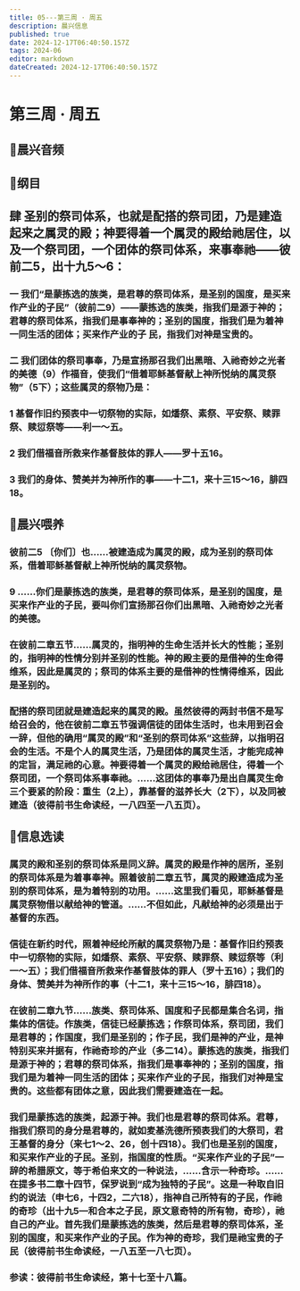 ```yaml
---
title: 05---第三周 · 周五
description: 晨兴信息
published: true
date: 2024-12-17T06:40:50.157Z
tags: 2024-06
editor: markdown
dateCreated: 2024-12-17T06:40:50.157Z
---
```


# 第三周 · 周五
## 🎵晨兴音频


## 📖纲目

## 肆    圣别的祭司体系，也就是配搭的祭司团，乃是建造起来之属灵的殿；神要得着一个属灵的殿给祂居住，以及一个祭司团，一个团体的祭司体系，来事奉祂——彼前二5，出十九5～6：

### 一    我们“是蒙拣选的族类，是君尊的祭司体系，是圣别的国度，是买来作产业的子民”（彼前二9）——蒙拣选的族类，指我们是源于神的；君尊的祭司体系，指我们是事奉神的；圣别的国度，指我们是为着神一同生活的团体；买来作产业的子 民，指我们对神是宝贵的。

### 二    我们团体的祭司事奉，乃是宣扬那召我们出黑暗、入祂奇妙之光者的美德（9）作福音，使我们“借着耶稣基督献上神所悦纳的属灵祭物”（5下）；这些属灵的祭物乃是：

### 1    基督作旧约预表中一切祭物的实际，如燔祭、素祭、平安祭、赎罪祭、赎愆祭等——利一～五。

### 2    我们借福音所救来作基督肢体的罪人——罗十五16。

### 3    我们的身体、赞美并为神所作的事——十二1，来十三15～16，腓四18。

## 📖晨兴喂养

### 彼前二5    〔你们〕也……被建造成为属灵的殿，成为圣别的祭司体系，借着耶稣基督献上神所悦纳的属灵祭物。

### 9    ……你们是蒙拣选的族类，是君尊的祭司体系，是圣别的国度，是买来作产业的子民，要叫你们宣扬那召你们出黑暗、入祂奇妙之光者的美德。

### 在彼前二章五节……属灵的，指明神的生命生活并长大的性能；圣别的，指明神的性情分别并圣别的性能。神的殿主要的是借神的生命得维系，因此是属灵的；祭司的体系主要的是借神的性情得维系，因此是圣别的。

### 配搭的祭司团就是建造起来的属灵的殿。虽然彼得的两封书信不是写给召会的，他在彼前二章五节强调信徒的团体生活时，也未用到召会一辞，但他的确用“属灵的殿”和“圣别的祭司体系”这些辞，以指明召会的生活。不是个人的属灵生活，乃是团体的属灵生活，才能完成神的定旨，满足祂的心意。神要得着一个属灵的殿给祂居住，得着一个祭司团，一个祭司体系事奉祂。……这团体的事奉乃是出自属灵生命三个要紧的阶段：重生（2上），靠基督的滋养长大（2下），以及同被建造（彼得前书生命读经，一八四至一八五页）。

## 📖信息选读

### 属灵的殿和圣别的祭司体系是同义辞。属灵的殿是作神的居所，圣别的祭司体系是为着事奉神。照着彼前二章五节，属灵的殿建造成为圣别的祭司体系，是为着特别的功用。……这里我们看见，耶稣基督是属灵祭物借以献给神的管道。……不但如此，凡献给神的必须是出于基督的东西。

### 信徒在新约时代，照着神经纶所献的属灵祭物乃是：基督作旧约预表中一切祭物的实际，如燔祭、素祭、平安祭、赎罪祭、赎愆祭等（利一～五）；我们借福音所救来作基督肢体的罪人（罗十五16）；我们的身体、赞美并为神所作的事（十二1，来十三15～16，腓四18）。

### 在彼前二章九节……族类、祭司体系、国度和子民都是集合名词，指集体的信徒。作族类，信徒已经蒙拣选；作祭司体系，祭司团，我们是君尊的；作国度，我们是圣别的；作子民，我们是神的产业，是神特别买来并据有，作祂奇珍的产业（多二14）。蒙拣选的族类，指我们是源于神的；君尊的祭司体系，指我们是事奉神的；圣别的国度，指我们是为着神一同生活的团体；买来作产业的子民，指我们对神是宝贵的。这些都有团体之意，因此我们需要建造在一起。

### 我们是蒙拣选的族类，起源于神。我们也是君尊的祭司体系。君尊，指我们祭司的身分是君尊的，就如麦基洗德所预表我们的大祭司，君王基督的身分（来七1～2、26，创十四18）。我们也是圣别的国度，和买来作产业的子民。圣别，指国度的性质。“买来作产业的子民”一辞的希腊原文，等于希伯来文的一种说法，……含示一种奇珍。……在提多书二章十四节，保罗说到“成为独特的子民”。这是一种取自旧约的说法（申七6，十四2，二六18），指神自己所特有的子民，作祂的奇珍（出十九5—和合本之子民，原文意奇特的所有物，奇珍），祂自己的产业。首先我们是蒙拣选的族类，然后是君尊的祭司体系，圣别的国度，和买来作产业的子民。作为神的奇珍，我们是祂宝贵的子民（彼得前书生命读经，一八五至一八七页）。

### 参读：彼得前书生命读经，第十七至十八篇。